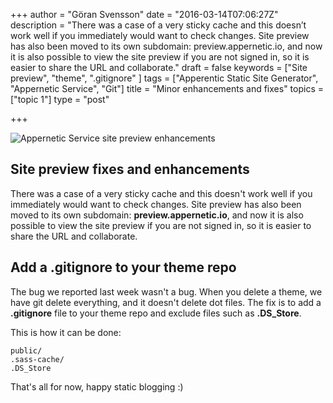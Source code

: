 +++
author = "Göran Svensson"
date = "2016-03-14T07:06:27Z"
description = "There was a case of a very sticky cache and this doesn’t work well if you immediately would want to check changes. Site preview has also been moved to its own subdomain: preview.appernetic.io, and now it is also possible to view the site preview if you are not signed in, so it is easier to share the URL and collaborate."
draft = false
keywords = ["Site preview", "theme", ".gitignore" ]
tags = ["Apperentic Static Site Generator", "Appernetic Service", "Git"]
title = "Minor enhancements and fixes"
topics = ["topic 1"]
type = "post"

+++
![Appernetic Service site preview enhancements][1]

## Site preview fixes and enhancements
There was a case of a very sticky cache and this doesn't work well if you immediately would want to check changes. Site preview  has also been moved to its own subdomain: **preview.appernetic.io**,  and now it is also possible to view the site preview if you are not signed in, so it is easier to share the URL and collaborate.

## Add a .gitignore to your theme repo
The bug we reported last week wasn't a bug. When you delete a theme, we have git delete everything, and it doesn't delete dot files. The fix is to add a **.gitignore** file to your theme repo and exclude files such as **.DS_Store**. 

This is how it can be done:

```
public/
.sass-cache/
.DS_Store
```

That's all for now, happy static blogging :)

  [1]: https://res.cloudinary.com/appernetic/v1457939591/c25ymnmuqsfsmqjkk52b

